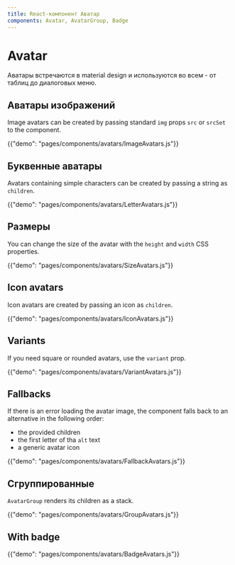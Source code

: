 ```yaml
---
title: React-компонент Аватар
components: Avatar, AvatarGroup, Badge
---
```


# Avatar

<p class="description">Аватары встречаются в material design и используются во всем - от таблиц до диалоговых меню.</p>

## Аватары изображений

Image avatars can be created by passing standard `img` props `src` or `srcSet` to the component.

{{"demo": "pages/components/avatars/ImageAvatars.js"}}

## Буквенные аватары

Avatars containing simple characters can be created by passing a string as `children`.

{{"demo": "pages/components/avatars/LetterAvatars.js"}}

## Размеры

You can change the size of the avatar with the `height` and `width` CSS properties.

{{"demo": "pages/components/avatars/SizeAvatars.js"}}

## Icon avatars

Icon avatars are created by passing an icon as `children`.

{{"demo": "pages/components/avatars/IconAvatars.js"}}

## Variants

If you need square or rounded avatars, use the `variant` prop.

{{"demo": "pages/components/avatars/VariantAvatars.js"}}

## Fallbacks

If there is an error loading the avatar image, the component falls back to an alternative in the following order:

- the provided children
- the first letter of tha `alt` text
- a generic avatar icon

{{"demo": "pages/components/avatars/FallbackAvatars.js"}}

## Сгруппированные

`AvatarGroup` renders its children as a stack.

{{"demo": "pages/components/avatars/GroupAvatars.js"}}

## With badge

{{"demo": "pages/components/avatars/BadgeAvatars.js"}}